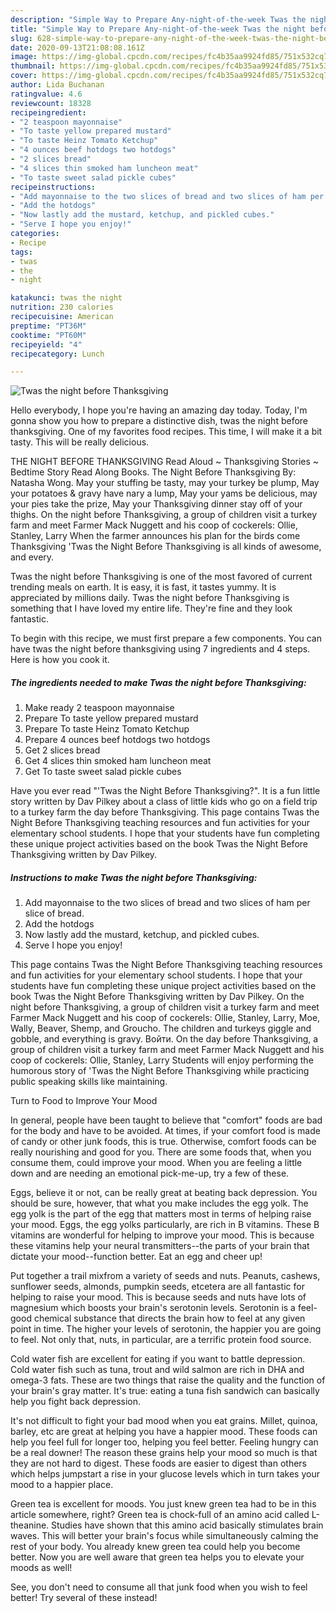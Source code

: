 ```yaml
---
description: "Simple Way to Prepare Any-night-of-the-week Twas the night before Thanksgiving"
title: "Simple Way to Prepare Any-night-of-the-week Twas the night before Thanksgiving"
slug: 628-simple-way-to-prepare-any-night-of-the-week-twas-the-night-before-thanksgiving
date: 2020-09-13T21:08:08.161Z
image: https://img-global.cpcdn.com/recipes/fc4b35aa9924fd85/751x532cq70/twas-the-night-before-thanksgiving-recipe-main-photo.jpg
thumbnail: https://img-global.cpcdn.com/recipes/fc4b35aa9924fd85/751x532cq70/twas-the-night-before-thanksgiving-recipe-main-photo.jpg
cover: https://img-global.cpcdn.com/recipes/fc4b35aa9924fd85/751x532cq70/twas-the-night-before-thanksgiving-recipe-main-photo.jpg
author: Lida Buchanan
ratingvalue: 4.6
reviewcount: 18328
recipeingredient:
- "2 teaspoon mayonnaise"
- "To taste yellow prepared mustard"
- "To taste Heinz Tomato Ketchup"
- "4 ounces beef hotdogs two hotdogs"
- "2 slices bread"
- "4 slices thin smoked ham luncheon meat"
- "To taste sweet salad pickle cubes"
recipeinstructions:
- "Add mayonnaise to the two slices of bread and two slices of ham per slice of bread."
- "Add the hotdogs"
- "Now lastly add the mustard, ketchup, and pickled cubes."
- "Serve I hope you enjoy!"
categories:
- Recipe
tags:
- twas
- the
- night

katakunci: twas the night 
nutrition: 230 calories
recipecuisine: American
preptime: "PT36M"
cooktime: "PT60M"
recipeyield: "4"
recipecategory: Lunch

---
```



![Twas the night before Thanksgiving](https://img-global.cpcdn.com/recipes/fc4b35aa9924fd85/751x532cq70/twas-the-night-before-thanksgiving-recipe-main-photo.jpg)

Hello everybody, I hope you're having an amazing day today. Today, I'm gonna show you how to prepare a distinctive dish, twas the night before thanksgiving. One of my favorites food recipes. This time, I will make it a bit tasty. This will be really delicious.

THE NIGHT BEFORE THANKSGIVING Read Aloud ~ Thanksgiving Stories ~ Bedtime Story Read Along Books. The Night Before Thanksgiving By: Natasha Wong. May your stuffing be tasty, may your turkey be plump, May your potatoes &amp; gravy have nary a lump, May your yams be delicious, may your pies take the prize, May your Thanksgiving dinner stay off of your thighs. On the night before Thanksgiving, a group of children visit a turkey farm and meet Farmer Mack Nuggett and his coop of cockerels: Ollie, Stanley, Larry When the farmer announces his plan for the birds come Thanksgiving &#39;Twas the Night Before Thanksgiving is all kinds of awesome, and every.

Twas the night before Thanksgiving is one of the most favored of current trending meals on earth. It is easy, it is fast, it tastes yummy. It is appreciated by millions daily. Twas the night before Thanksgiving is something that I have loved my entire life. They're fine and they look fantastic.


To begin with this recipe, we must first prepare a few components. You can have twas the night before thanksgiving using 7 ingredients and 4 steps. Here is how you cook it.

<!--inarticleads1-->

##### The ingredients needed to make Twas the night before Thanksgiving:

1. Make ready 2 teaspoon mayonnaise
1. Prepare To taste yellow prepared mustard
1. Prepare To taste Heinz Tomato Ketchup
1. Prepare 4 ounces beef hotdogs two hotdogs
1. Get 2 slices bread
1. Get 4 slices thin smoked ham luncheon meat
1. Get To taste sweet salad pickle cubes


Have you ever read &#34;&#39;Twas the Night Before Thanksgiving?&#34;. It is a fun little story written by Dav Pilkey about a class of little kids who go on a field trip to a turkey farm the day before Thanksgiving. This page contains Twas the Night Before Thanksgiving teaching resources and fun activities for your elementary school students. I hope that your students have fun completing these unique project activities based on the book Twas the Night Before Thanksgiving written by Dav Pilkey. 

<!--inarticleads2-->

##### Instructions to make Twas the night before Thanksgiving:

1. Add mayonnaise to the two slices of bread and two slices of ham per slice of bread.
1. Add the hotdogs
1. Now lastly add the mustard, ketchup, and pickled cubes.
1. Serve I hope you enjoy!


This page contains Twas the Night Before Thanksgiving teaching resources and fun activities for your elementary school students. I hope that your students have fun completing these unique project activities based on the book Twas the Night Before Thanksgiving written by Dav Pilkey. On the night before Thanksgiving, a group of children visit a turkey farm and meet Farmer Mack Nuggett and his coop of cockerels: Ollie, Stanley, Larry, Moe, Wally, Beaver, Shemp, and Groucho. The children and turkeys giggle and gobble, and everything is gravy. Войти. On the day before Thanksgiving, a group of children visit a turkey farm and meet Farmer Mack Nuggett and his coop of cockerels: Ollie, Stanley, Larry Students will enjoy performing the humorous story of &#39;Twas the Night Before Thanksgiving while practicing public speaking skills like maintaining. 

Turn to Food to Improve Your Mood


In general, people have been taught to believe that "comfort" foods are bad for the body and have to be avoided. At times, if your comfort food is made of candy or other junk foods, this is true. Otherwise, comfort foods can be really nourishing and good for you. There are some foods that, when you consume them, could improve your mood. When you are feeling a little down and are needing an emotional pick-me-up, try a few of these.

Eggs, believe it or not, can be really great at beating back depression. You should be sure, however, that what you make includes the egg yolk. The egg yolk is the part of the egg that matters most in terms of helping raise your mood. Eggs, the egg yolks particularly, are rich in B vitamins. These B vitamins are wonderful for helping to improve your mood. This is because these vitamins help your neural transmitters--the parts of your brain that dictate your mood--function better. Eat an egg and cheer up!

Put together a trail mixfrom a variety of seeds and nuts. Peanuts, cashews, sunflower seeds, almonds, pumpkin seeds, etcetera are all fantastic for helping to raise your mood. This is because seeds and nuts have lots of magnesium which boosts your brain's serotonin levels. Serotonin is a feel-good chemical substance that directs the brain how to feel at any given point in time. The higher your levels of serotonin, the happier you are going to feel. Not only that, nuts, in particular, are a terrific protein food source.

Cold water fish are excellent for eating if you want to battle depression. Cold water fish such as tuna, trout and wild salmon are rich in DHA and omega-3 fats. These are two things that raise the quality and the function of your brain's gray matter. It's true: eating a tuna fish sandwich can basically help you fight back depression. 

It's not difficult to fight your bad mood when you eat grains. Millet, quinoa, barley, etc are great at helping you have a happier mood. These foods can help you feel full for longer too, helping you feel better. Feeling hungry can be a real downer! The reason these grains help your mood so much is that they are not hard to digest. These foods are easier to digest than others which helps jumpstart a rise in your glucose levels which in turn takes your mood to a happier place.

Green tea is excellent for moods. You just knew green tea had to be in this article somewhere, right? Green tea is chock-full of an amino acid called L-theanine. Studies have shown that this amino acid basically stimulates brain waves. This will better your brain's focus while simultaneously calming the rest of your body. You already knew green tea could help you become better. Now you are well aware that green tea helps you to elevate your moods as well!

See, you don't need to consume all that junk food when you wish to feel better! Try several of these instead!

